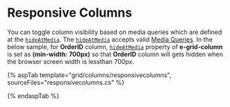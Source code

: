 # Responsive Columns

You can toggle column visibility based on media queries which are defined
at the [`hideAtMedia`](https://help.syncfusion.com/cr/aspnetcore-js2/Syncfusion.EJ2.Grids.GridColumn.html#Syncfusion_EJ2_Grids_GridColumn_HideAtMedia).
The [`hideAtMedia`](https://help.syncfusion.com/cr/aspnetcore-js2/Syncfusion.EJ2.Grids.GridColumn.html#Syncfusion_EJ2_Grids_GridColumn_HideAtMedia) accepts valid
[Media Queries]( http://cssmediaqueries.com/what-are-css-media-queries.html ). In the below sample, for **OrderID** column, [`hideAtMedia`](https://help.syncfusion.com/cr/aspnetcore-js2/Syncfusion.EJ2.Grids.GridColumn.html#Syncfusion_EJ2_Grids_GridColumn_HideAtMedia) property of **e-grid-column** is set as **(min-width: 700px)** so that **OrderID** column will gets hidden when the browser screen width is lessthan 700px.

{% aspTab template="grid/columns/responsivecolumns", sourceFiles="responsivecolumns.cs" %}

{% endaspTab %}